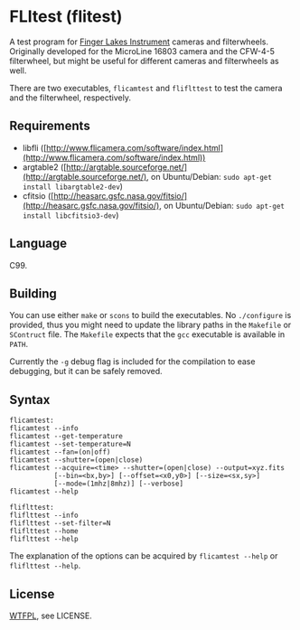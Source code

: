 FLItest (flitest)
=================

A test program for [Finger Lakes Instrument](http://www.flicamera.com/) cameras and filterwheels.
Originally developed for the MicroLine 16803 camera and the CFW-4-5 filterwheel, but might be useful for
different cameras and filterwheels as well.

There are two executables, `flicamtest` and `fliflttest` to test the camera and the
filterwheel, respectively.

Requirements
------------

* libfli ([http://www.flicamera.com/software/index.html](http://www.flicamera.com/software/index.html))
* argtable2 ([http://argtable.sourceforge.net/](http://argtable.sourceforge.net/),
  on Ubuntu/Debian: `sudo apt-get install libargtable2-dev`)
* cfitsio ([http://heasarc.gsfc.nasa.gov/fitsio/](http://heasarc.gsfc.nasa.gov/fitsio/),
  on Ubuntu/Debian: `sudo apt-get install libcfitsio3-dev`)

Language
--------

C99.

Building
--------

You can use either `make` or `scons` to build the executables. No `./configure` is provided,
thus you might need to update the library paths in the `Makefile` or `SContruct` file.
The `Makefile` expects that the `gcc` executable is available in `PATH`.

Currently the `-g` debug flag is included for the compilation to ease debugging,
but it can be safely removed.

Syntax
------
    flicamtest:
    flicamtest --info
    flicamtest --get-temperature
    flicamtest --set-temperature=N
    flicamtest --fan=(on|off)
    flicamtest --shutter=(open|close)
    flicamtest --acquire=<time> --shutter=(open|close) --output=xyz.fits
               [--bin=<bx,by>] [--offset=<x0,y0>] [--size=<sx,sy>]
               [--mode=(1mhz|8mhz)] [--verbose]
    flicamtest --help

    fliflttest:
    fliflttest --info
    fliflttest --set-filter=N
    fliflttest --home
    fliflttest --help

The explanation of the options can be acquired by `flicamtest --help` or `fliflttest --help`.

License
-------

[WTFPL](http://en.wikipedia.org/wiki/WTFPL), see LICENSE.
